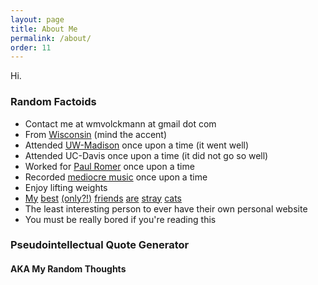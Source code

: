 ```yaml
---
layout: page
title: About Me
permalink: /about/
order: 11
---
```


Hi.

### Random Factoids ###

* Contact me at wmvolckmann at gmail dot com
* From [Wisconsin](wisconsin.jpg) (mind the accent)
* Attended [UW-Madison](uwmadison.jpg) once upon a time (it went well)
* Attended UC-Davis once upon a time (it did not go so well)
* Worked for [Paul Romer](https://en.wikipedia.org/wiki/Paul_Romer) once upon a time
* Recorded [mediocre music](/music/) once upon a time
* Enjoy lifting weights
* [My](https://youtu.be/vPQK9yEjJ8E) [best](https://youtu.be/ryGWz79q0TM)
  [(only?!)](https://youtu.be/NmfF18jSU_c) [friends](https://youtu.be/vqGo6AzBPvk)
  [are](https://youtu.be/D8_4oXLJmC4) [stray](https://youtu.be/sO0uWgMzu6E)
  [cats](https://youtu.be/pVxQLtNb5uA)  
* The least interesting person to ever have their own personal website
* You must be really bored if you're reading this


### Pseudointellectual Quote Generator
#### AKA My Random Thoughts

<SCRIPT LANGUAGE="JAVASCRIPT">

  var r_text = new Array ();

  r_text[0] = "The most complicated people always want the simplest things. What makes them complicated is that they have so much trouble getting those simple things.";

  r_text[1] = "Sometimes things you like are wrong. Sometimes things you dislike like are right. Sometimes people you like are wrong. Sometimes people you dislike are right.";

  r_text[2] = "There is always someone smarter than you; more educated than you; and better intentioned than you; who has come to a different conclusion than you.";

  r_text[3] = "Science works because it demands skepticism of its own results.";

  r_text[4] = "Appeals to authority are always invalid. Just as with ad hominem, a statement for or against a position is neither weaker nor stronger depending on who is making the argument. As a corollary, offering no argument and simply highlighting the source of a statement is equivalent to making no argument. The whole point of science (and the motivation behind Enlightenment principles more generally) is to let the merits of logic, reason, and evidence do the talking, usurping the primacy of source.";

  r_text[5] = "When someone's purpose comes from having a problem to solve, a solution can be an even bigger problem."

  r_text[6] = "I never worry about whether someone agrees with me or not. I do worry about whether someone will hate me for not agreeing."

  r_text[7] = "It is okay — admirable, in fact — to be skeptical of conventional wisdom and mainstream narratives. It is not wrong to reject them sometimes. The challenge is in finding a tenable substitute, and not credulously plugging in whatever alternative sounds the most appealing. The problem with most conspiracy theories is that the same dose of skepticism that leads to a rejection of the mainstream narrative would typically lead to an even more aggressive rejection of the proposed alternative. It is not possible to be selectively skeptical: you are either skeptical or gullible."

  r_text[8] = "A person does not believe in democracy unless they defend it even when they don't want to. A person does not believe in free speech unless they defend it even when they don't want to. A person does not believe in due process unless they defend it even when they don't want to. That is why such ideals, despite being the greatest of social innovations, took so long to emerge and fall so easily."

  r_text[9] = "The more inclined we are to believe something, the more skeptical of it we should be. Our minds are tapestries of biases that cloud our judgement, and failing to actively counteract them is tantamount to submitting to them."

  var i = Math.floor(r_text.length * Math.random());

  document.write(r_text[i]);

</script>
